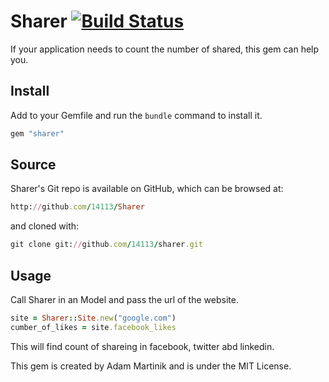 # Sharer [![Build Status](https://secure.travis-ci.org/14113/sharer.png?branch=master)](http://travis-ci.org/14113/sharer)

If your application needs to count the number of shared, this gem can help you.

## Install

Add to your Gemfile and run the `bundle` command to install it.

```ruby
gem "sharer"
```
## Source

Sharer's Git repo is available on GitHub, which can be browsed at:

```ruby
http://github.com/14113/Sharer
```	

and cloned with:

```ruby
git clone git://github.com/14113/sharer.git
```	
	
## Usage

Call Sharer in an Model and pass the url of the website.

```ruby
site = Sharer::Site.new("google.com")
cumber_of_likes = site.facebook_likes
```

This will find count of shareing in facebook, twitter abd linkedin.


This gem is created by Adam Martinik and is under the MIT License.